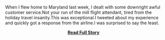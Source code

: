 <p>When I flew home to Maryland last week, I dealt with some downright awful customer service.Not your run of the mill flight attendant, tired from the holiday travel insanity.This was exceptional.I tweeted about my experience and quickly got a response from the airline.I was surprised to say the least.</p>
<center><p><a href="http://www.twilio.com/blog/2013/01/publik-demand-gives-customers-a-voice-with-twilio.html" style='padding:25px; font-sze:18px; font-weight: bold;'>Read Full Story</a></p></center>
